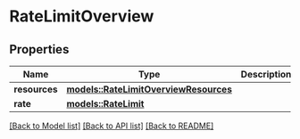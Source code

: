 # RateLimitOverview

## Properties

Name | Type | Description | Notes
------------ | ------------- | ------------- | -------------
**resources** | [**models::RateLimitOverviewResources**](rate_limit_overview_resources.md) |  | 
**rate** | [**models::RateLimit**](rate-limit.md) |  | 

[[Back to Model list]](../README.md#documentation-for-models) [[Back to API list]](../README.md#documentation-for-api-endpoints) [[Back to README]](../README.md)


